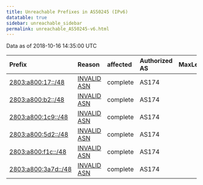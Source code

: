 ```yaml
---
title: Unreachable Prefixes in AS50245 (IPv6)
datatable: true
sidebar: unreachable_sidebar
permalink: unreachable_AS50245-v6.html
---
```


Data as of 2018-10-16 14:35:00 UTC


<div class="datatable-begin"></div>

| Prefix                                                           | Reason                                                                                                     | affected   | Authorized AS   |   MaxLength | Anchor                                         |   unreachable /48s |
|:-----------------------------------------------------------------|:-----------------------------------------------------------------------------------------------------------|:-----------|:----------------|------------:|:-----------------------------------------------|-------------------:|
| [2803:a800:17::/48](https://stat.ripe.net/2803:a800:17::/48)     | [INVALID ASN](https://rpki-validator.ripe.net/announcement-preview?asn=AS50245&prefix=2803:a800:17::/48)   | complete   | AS174           |          32 | [LACNIC](unreachable_LACNIC_RPKI_Root-v6.html) |                  1 |
| [2803:a800:b2::/48](https://stat.ripe.net/2803:a800:b2::/48)     | [INVALID ASN](https://rpki-validator.ripe.net/announcement-preview?asn=AS50245&prefix=2803:a800:b2::/48)   | complete   | AS174           |          32 | [LACNIC](unreachable_LACNIC_RPKI_Root-v6.html) |                  1 |
| [2803:a800:1c9::/48](https://stat.ripe.net/2803:a800:1c9::/48)   | [INVALID ASN](https://rpki-validator.ripe.net/announcement-preview?asn=AS50245&prefix=2803:a800:1c9::/48)  | complete   | AS174           |          32 | [LACNIC](unreachable_LACNIC_RPKI_Root-v6.html) |                  1 |
| [2803:a800:5d2::/48](https://stat.ripe.net/2803:a800:5d2::/48)   | [INVALID ASN](https://rpki-validator.ripe.net/announcement-preview?asn=AS50245&prefix=2803:a800:5d2::/48)  | complete   | AS174           |          32 | [LACNIC](unreachable_LACNIC_RPKI_Root-v6.html) |                  1 |
| [2803:a800:f1c::/48](https://stat.ripe.net/2803:a800:f1c::/48)   | [INVALID ASN](https://rpki-validator.ripe.net/announcement-preview?asn=AS50245&prefix=2803:a800:f1c::/48)  | complete   | AS174           |          32 | [LACNIC](unreachable_LACNIC_RPKI_Root-v6.html) |                  1 |
| [2803:a800:3a7d::/48](https://stat.ripe.net/2803:a800:3a7d::/48) | [INVALID ASN](https://rpki-validator.ripe.net/announcement-preview?asn=AS50245&prefix=2803:a800:3a7d::/48) | complete   | AS174           |          32 | [LACNIC](unreachable_LACNIC_RPKI_Root-v6.html) |                  1 |

<div class="datatable-end"></div>